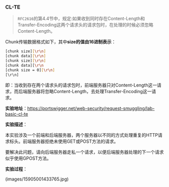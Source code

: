 ### CL-TE

> `RFC2616`的第4.4节中，规定:如果收到同时存在Content-Length和Transfer-Encoding这两个请求头的请求包时，在处理的时候必须忽略Content-Length。

Chunk传输数据格式如下，其中**size的值由16进制表示**：

```bash
[chunk size][\r\n]
[chunk data][\r\n]
[chunk size][\r\n]
[chunk data][\r\n
[chunk size = 0][\r\n]
[\r\n]

```

即：当收到存在两个请求头的请求包时，前端服务器只对Content-Length这一请求，而后端服务器将忽略Content-Length，去处理Transfer-Encoding这一请求。

**实验地址**：https://portswigger.net/web-security/request-smuggling/lab-basic-cl-te

**实验描述**：

本实验涉及一个前端和后端服务器，两个服务器以不同的方式处理重复的HTTP请求标头。前端服务器拒绝未使用GET或POST方法的请求。

要解决此问题，请向后端服务器走私一个请求，以便后端服务器处理的下一个请求似乎使用GPOST方法。

**实验过程**：

(images/15905001433765.jpg)


